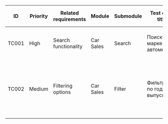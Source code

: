 | ID    | Priority | Related requirements | Module    | Submodule | Test case title            | Preparation (if necessary) | Steps                                                                                                                                           | Expected result                                                                                       |
| ----- | -------- | -------------------- | --------- | --------- | -------------------------- | -------------------------- | ----------------------------------------------------------------------------------------------------------------------------------------------- | ----------------------------------------------------------------------------------------------------- |
| TC001 | High     | Search functionality | Car Sales | Search    | Поиск по марке автомобиля  |                            | 1. Сайт drom.ru. загружается 2. Открыть пункт "Каталог" в верхней части экрана  3. Выбрать параметр Марка Toyota в фильтре поиска. 3. Нажать применить.                                                     |  1.Сайт drom.ru. загружается 2. Открывается страница www.drom.ru/catalog/ 3. открывается страница https://www.drom.ru/catalog/toyota/ |
| TC002 | Medium   | Filtering options    | Car Sales | Filter    | Фильтрация по году выпуска |                            | 1.Сайт drom.ru. загружается 2. Открывается страница www.drom.ru/catalog/ 3. открывается страница https://www.drom.ru/catalog/toyota/  2. Выбрать параметры Год от и Год до и выставить значения 2018 и 2023 соответственно в фильтре поиска. 3. Нажать применить. | Отображение только объявлений с автомобилями, выпущенными в указанный диапазон лет.                   |